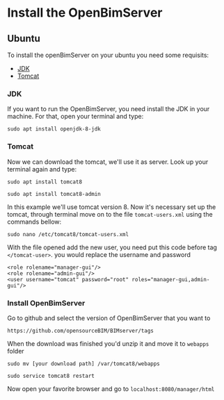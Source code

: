 # Install the OpenBimServer

## Ubuntu

To install the openBimServer on your ubuntu you need some requisits:

- [JDK]()
- [Tomcat]()

### JDK

If you want to run the OpenBimServer, you need install the JDK in your machine. For that, open your terminal and type:

```
sudo apt install openjdk-8-jdk
```

### Tomcat

Now we can download the tomcat, we'll use it as server. Look up your terminal again and type:

```
sudo apt install tomcat8

sudo apt install tomcat8-admin
```

In this example we'll use tomcat version 8. Now it's necessary set up the tomcat, through terminal move on to the file `tomcat-users.xml` using the commands bellow:

```
sudo nano /etc/tomcat8/tomcat-users.xml
```

With the file opened add the new user, you need put this code before tag `</tomcat-user>`. you would replace the username and password

```
<role rolename="manager-gui"/>
<role rolename="admin-gui"/>
<user username="tomcat" password="root" roles="manager-gui,admin-gui"/>
```

### Install OpenBimServer

Go to github and select the version of OpenBimServer that you want to

```
https://github.com/opensourceBIM/BIMserver/tags
```

When the download was finished you'd unzip it and move it to `webapps` folder

```
sudo mv [your download path] /var/tomcat8/webapps

sudo service tomcat8 restart
```

Now open your favorite browser and go to `localhost:8080/manager/html`
